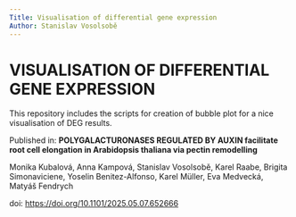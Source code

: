 ```yaml
---
Title: Visualisation of differential gene expression
Author: Stanislav Vosolsobě
---
```


# VISUALISATION OF DIFFERENTIAL GENE EXPRESSION

This repository includes the scripts for creation of bubble plot for a nice visualisation of DEG results.

Published in: **POLYGALACTURONASES REGULATED BY AUXIN facilitate root cell elongation in Arabidopsis thaliana via pectin remodelling**

Monika Kubalová, Anna Kampová, Stanislav Vosolsobě, Karel Raabe, Brigita Simonaviciene, Yoselin Benitez-Alfonso, Karel Müller, Eva Medvecká, Matyáš Fendrych

doi: https://doi.org/10.1101/2025.05.07.652666 

